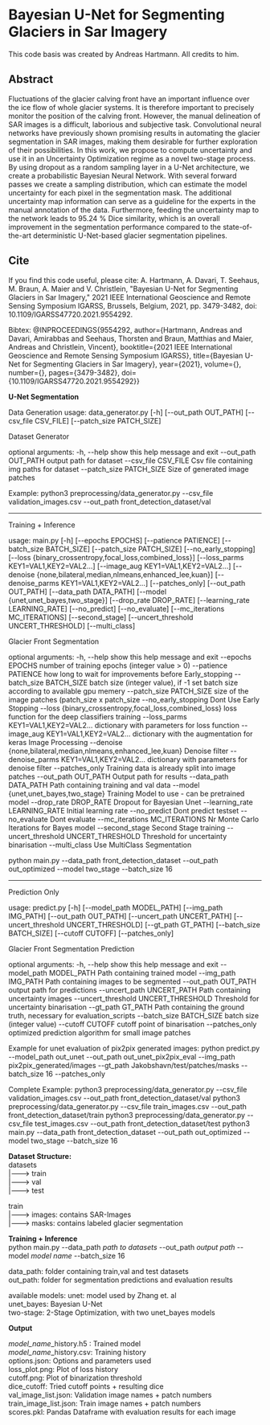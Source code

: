 # Bayesian U-Net for Segmenting Glaciers in Sar Imagery

This code basis was created by Andreas Hartmann. All credits to him.

## Abstract
Fluctuations of the glacier calving front have an important influence over the
ice flow of whole glacier systems. It is therefore important to precisely
monitor the position of the calving front. However, the manual delineation of
SAR images is a difficult, laborious and subjective task. Convolutional neural
networks have previously shown promising results in automating the glacier
segmentation in SAR images, making them desirable for further exploration of
their possibilities. In this work, we propose to compute uncertainty and use it
in an Uncertainty Optimization regime as a novel two-stage process. By using
dropout as a random sampling layer in a U-Net architecture, we create a
probabilistic Bayesian Neural Network. With several forward passes we create a
sampling distribution, which can estimate the model uncertainty for each pixel
in the segmentation mask. The additional uncertainty map information can serve
as a guideline for the experts in the manual annotation of the data.
Furthermore, feeding the uncertainty map to the network leads to 95.24 % Dice
similarity, which is an overall improvement in the segmentation performance
compared to the state-of-the-art deterministic U-Net-based glacier segmentation
pipelines.

## Cite
If you find this code useful, please cite:
A. Hartmann, A. Davari, T. Seehaus, M. Braun, A. Maier and V. Christlein, 
"Bayesian U-Net for Segmenting Glaciers in Sar Imagery," 
2021 IEEE International Geoscience and Remote Sensing Symposium IGARSS, 
Brussels, Belgium, 2021, pp. 3479-3482, 
doi: 10.1109/IGARSS47720.2021.9554292.

Bibtex:
@INPROCEEDINGS{9554292,
  author={Hartmann, Andreas and Davari, Amirabbas and Seehaus, Thorsten and Braun, Matthias and Maier, Andreas and Christlein, Vincent},
  booktitle={2021 IEEE International Geoscience and Remote Sensing Symposium IGARSS}, 
  title={Bayesian U-Net for Segmenting Glaciers in Sar Imagery}, 
  year={2021},
  volume={},
  number={},
  pages={3479-3482},
  doi={10.1109/IGARSS47720.2021.9554292}}


**U-Net Segmentation**

Data Generation
usage: data_generator.py [-h] [--out_path OUT_PATH] [--csv_file CSV_FILE] [--patch_size PATCH_SIZE]

Dataset Generator

optional arguments:
  -h, --help            show this help message and exit
  --out_path OUT_PATH   output path for dataset
  --csv_file CSV_FILE   Csv file containing img paths for dataset
  --patch_size PATCH_SIZE
                        Size of generated image patches

Example:
python3 preprocessing/data_generator.py --csv_file validation_images.csv --out_path front_detection_dataset/val

-----------------------------------
Training + Inference

usage: main.py [-h] [--epochs EPOCHS] [--patience PATIENCE] [--batch_size BATCH_SIZE] [--patch_size PATCH_SIZE] [--no_early_stopping] [--loss {binary_crossentropy,focal_loss,combined_loss}]
               [--loss_parms KEY1=VAL1,KEY2=VAL2...] [--image_aug KEY1=VAL1,KEY2=VAL2...] [--denoise {none,bilateral,median,nlmeans,enhanced_lee,kuan}] [--denoise_parms KEY1=VAL1,KEY2=VAL2...] [--patches_only]
               [--out_path OUT_PATH] [--data_path DATA_PATH] [--model {unet,unet_bayes,two_stage}] [--drop_rate DROP_RATE] [--learning_rate LEARNING_RATE] [--no_predict] [--no_evaluate] [--mc_iterations MC_ITERATIONS]
               [--second_stage] [--uncert_threshold UNCERT_THRESHOLD] [--multi_class]

Glacier Front Segmentation

optional arguments:
  -h, --help            show this help message and exit
  --epochs EPOCHS       number of training epochs (integer value > 0)
  --patience PATIENCE   how long to wait for improvements before Early_stopping
  --batch_size BATCH_SIZE
                        batch size (integer value), if -1 set batch size according to available gpu memery
  --patch_size PATCH_SIZE
                        size of the image patches (patch_size x patch_size
  --no_early_stopping   Dont Use Early Stopping
  --loss {binary_crossentropy,focal_loss,combined_loss}
                        loss function for the deep classifiers training
  --loss_parms KEY1=VAL1,KEY2=VAL2...
                        dictionary with parameters for loss function
  --image_aug KEY1=VAL1,KEY2=VAL2...
                        dictionary with the augmentation for keras Image Processing
  --denoise {none,bilateral,median,nlmeans,enhanced_lee,kuan}
                        Denoise filter
  --denoise_parms KEY1=VAL1,KEY2=VAL2...
                        dictionary with parameters for denoise filter
  --patches_only        Training data is already split into image patches
  --out_path OUT_PATH   Output path for results
  --data_path DATA_PATH
                        Path containing training and val data
  --model {unet,unet_bayes,two_stage}
                        Training Model to use - can be pretrained model
  --drop_rate DROP_RATE
                        Dropout for Bayesian Unet
  --learning_rate LEARNING_RATE
                        Initial learning rate
  --no_predict          Dont predict testset
  --no_evaluate         Dont evaluate
  --mc_iterations MC_ITERATIONS
                        Nr Monte Carlo Iterations for Bayes model
  --second_stage        Second Stage training
  --uncert_threshold UNCERT_THRESHOLD
                        Threshold for uncertainty binarisation
  --multi_class         Use MultiClass Segmentation

python main.py --data_path front_detection_dataset --out_path out_optimized --model two_stage --batch_size 16

-----------------------------------
Prediction Only

usage: predict.py [-h] [--model_path MODEL_PATH] [--img_path IMG_PATH] [--out_path OUT_PATH] [--uncert_path UNCERT_PATH] [--uncert_threshold UNCERT_THRESHOLD] [--gt_path GT_PATH] [--batch_size BATCH_SIZE] [--cutoff CUTOFF]
                  [--patches_only]

Glacier Front Segmentation Prediction

optional arguments:
  -h, --help            show this help message and exit
  --model_path MODEL_PATH
                        Path containing trained model
  --img_path IMG_PATH   Path containing images to be segmented
  --out_path OUT_PATH   output path for predictions
  --uncert_path UNCERT_PATH
                        Path containing uncertainty images
  --uncert_threshold UNCERT_THRESHOLD
                        Threshold for uncertainty binarisation
  --gt_path GT_PATH     Path containing the ground truth, necessary for evaluation_scripts
  --batch_size BATCH_SIZE
                        batch size (integer value)
  --cutoff CUTOFF       cutoff point of binarisation
  --patches_only        optimized prediction algorithm for small image patches

Example for unet evaluation of pix2pix generated images:
python predict.py --model_path out_unet --out_path out_unet_pix2pix_eval --img_path pix2pix_generated/images --gt_path Jakobshavn/test/patches/masks --batch_size 16 --patches_only


Complete Example:
python3 preprocessing/data_generator.py --csv_file validation_images.csv --out_path front_detection_dataset/val
python3 preprocessing/data_generator.py --csv_file train_images.csv --out_path front_detection_dataset/train
python3 preprocessing/data_generator.py --csv_file test_images.csv --out_path front_detection_dataset/test
python3 main.py --data_path front_detection_dataset --out_path out_optimized --model two_stage --batch_size 16

**Dataset Structure:**  
datasets  
    |---> train  
    |---> val  
    |---> test  

train  
    |--->  images: contains SAR-Images  
    |--->  masks: contains labeled glacier segmentation  

**Training + Inference**  
python main.py --data_path *path to datasets* --out_path *output path* --model *model name* --batch_size 16  

data_path: folder containing train,val and test datasets  
out_path:  folder for segmentation predictions and evaluation results  

available models: unet: model used by Zhang et. al  
                  unet_bayes: Bayesian U-Net  
                  two-stage: 2-Stage Optimization, with two unet_bayes models  

**Output**

*model_name*_history.h5 :   Trained model  
*model_name*_history.csv:   Training history  
options.json:               Options and parameters used  
loss_plot.png:              Plot of loss history  
cutoff.png:                 Plot of binarization threshold  
dice_cutoff:                Tried cutoff points + resulting dice   
val_image_list.json:        Validation image names + patch numbers  
train_image_list.json:      Train image names + patch numbers  
scores.pkl:                 Pandas Dataframe with evaluation results for each image  
